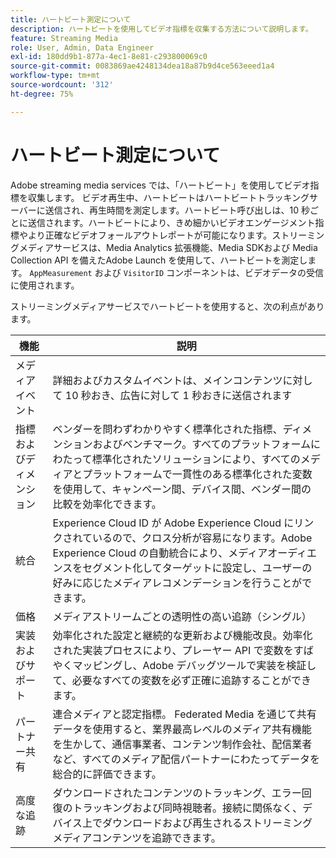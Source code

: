 ```yaml
---
title: ハートビート測定について
description: ハートビートを使用してビデオ指標を収集する方法について説明します。
feature: Streaming Media
role: User, Admin, Data Engineer
exl-id: 180dd9b1-877a-4ec1-8e81-c293800069c0
source-git-commit: 0083869ae4248134dea18a87b9d4ce563eeed1a4
workflow-type: tm+mt
source-wordcount: '312'
ht-degree: 75%

---
```


# ハートビート測定について

Adobe streaming media services では、「ハートビート」を使用してビデオ指標を収集します。 ビデオ再生中、ハートビートはハートビートトラッキングサーバーに送信され、再生時間を測定します。ハートビート呼び出しは、10 秒ごとに送信されます。ハートビートにより、きめ細かいビデオエンゲージメント指標やより正確なビデオフォールアウトレポートが可能になります。ストリーミングメディアサービスは、Media Analytics 拡張機能、Media SDKおよび Media Collection API を備えたAdobe Launch を使用して、ハートビートを測定します。 `AppMeasurement` および `VisitorID` コンポーネントは、ビデオデータの受信に使用されます。

ストリーミングメディアサービスでハートビートを使用すると、次の利点があります。

| 機能 | 説明 |
|---|---|
| メディアイベント | 詳細およびカスタムイベントは、メインコンテンツに対して 10 秒おき、広告に対して 1 秒おきに送信されます |
| 指標およびディメンション | ベンダーを問わずわかりやすく標準化された指標、ディメンションおよびベンチマーク。すべてのプラットフォームにわたって標準化されたソリューションにより、すべてのメディアとプラットフォームで一貫性のある標準化された変数を使用して、キャンペーン間、デバイス間、ベンダー間の比較を効率化できます。 |
| 統合 | Experience Cloud ID が Adobe Experience Cloud にリンクされているので、クロス分析が容易になります。Adobe Experience Cloud の自動統合により、メディアオーディエンスをセグメント化してターゲットに設定し、ユーザーの好みに応じたメディアレコメンデーションを行うことができます。 |
| 価格  | メディアストリームごとの透明性の高い追跡（シングル） |
| 実装およびサポート | 効率化された設定と継続的な更新および機能改良。効率化された実装プロセスにより、プレーヤー API で変数をすばやくマッピングし、Adobe デバッグツールで実装を検証して、必要なすべての変数を必ず正確に追跡することができます。 |
| パートナー共有 | 連合メディアと認定指標。 Federated Media を通じて共有データを使用すると、業界最高レベルのメディア共有機能を生かして、通信事業者、コンテンツ制作会社、配信業者など、すべてのメディア配信パートナーにわたってデータを総合的に評価できます。 |
| 高度な追跡 | ダウンロードされたコンテンツのトラッキング、エラー回復のトラッキングおよび同時視聴者。接続に関係なく、デバイス上でダウンロードおよび再生されるストリーミングメディアコンテンツを追跡できます。 |
